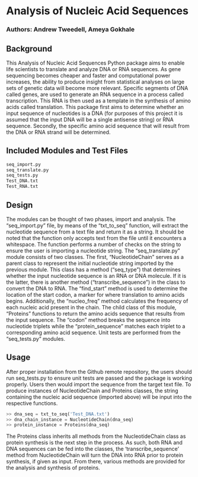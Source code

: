 # Analysis of Nucleic Acid Sequences
### Authors: Andrew Tweedell, Ameya Gokhale
## Background
This Analysis of Nucleic Acid Sequences Python package aims to enable life scientists to translate and analyze DNA or RNA sequences. As gene sequencing becomes cheaper and faster and computational power increases, the ability to produce insight from statistical analyses on large sets of genetic data will become more relevant. Specific segments of DNA called genes, are used to generate an RNA sequence in a process called transcription. This RNA is then used as a template in the synthesis of amino acids called translation. This package first aims to determine whether an input sequence of nucleotides is a DNA (for purposes of this project it is assumed that the input DNA will be a single antisense string) or RNA sequence. Secondly, the specific amino acid sequence that will result from the DNA or RNA strand will be determined.

## Included Modules and Test Files
```python
seq_import.py
seq_translate.py
seq_tests.py
Test_DNA.txt
Test_RNA.txt
```

## Design
The modules can be thought of two phases, import and analysis. The “seq_import.py” file, by means of the “txt_to_seq” function, will extract the nucleotide sequence from a text file and return it as a string. It should be noted that the function only accepts text from the file until it encounters a whitespace. The function performs a number of checks on the string to ensure the user is importing a nucleotide string. The “seq_translate.py” module consists of two classes. The first, “NucleotideChain” serves as a parent class to represent the initial nucleotide string imported by the previous module. This class has a method (“seq_type”) that determines whether the input nucleotide sequence is an RNA or DNA molecule. If it is the latter, there is another method (“transcribe_sequence”) in the class to convert the DNA to RNA. The “find_start” method is used to determine the location of the start codon, a marker for where translation to amino acids begins. Additionally, the “nucleo_freq” method calculates the frequency of each nucleic acid present in the chain. The child class of this module, “Proteins” functions to return the amino acids sequence that results from the input sequence. The “codon” method breaks the sequence into nucleotide triplets while the “protein_sequence” matches each triplet to a corresponding amino acid sequence. Unit tests are performed from the “seq_tests.py” modules. 

## Usage
After proper installation from the Github remote repository, the users should run seq_tests.py to ensure unit tests are passed and the package is working properly. Users then would import the sequence from the target text file. To produce instances of NucleotideChain and Proteins classes, the string containing the nucleic acid sequence (imported above) will be input into the respective functions. 

```python
>> dna_seq = txt_to_seq('Test_DNA.txt')
>> dna_chain_instance = NucleotideChain(dna_seq)
>> protein_instance = Proteins(dna_seq)
```

The Proteins class inherits all methods from the NucleotideChain class as protein synthesis is the next step in the process. As such, both RNA and DNA sequences can be fed into the classes, the ‘transcribe_sequence’ method from NucleotideChain will turn the DNA into RNA prior to protein synthesis, if given as input. From there, various methods are provided for the analysis and synthesis of proteins. 
